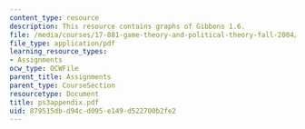 ```yaml
---
content_type: resource
description: This resource contains graphs of Gibbons 1.6.
file: /media/courses/17-881-game-theory-and-political-theory-fall-2004/879515dbd94cd095e149d522700b2fe2_ps3appendix.pdf
file_type: application/pdf
learning_resource_types:
- Assignments
ocw_type: OCWFile
parent_title: Assignments
parent_type: CourseSection
resourcetype: Document
title: ps3appendix.pdf
uid: 879515db-d94c-d095-e149-d522700b2fe2
---
```

